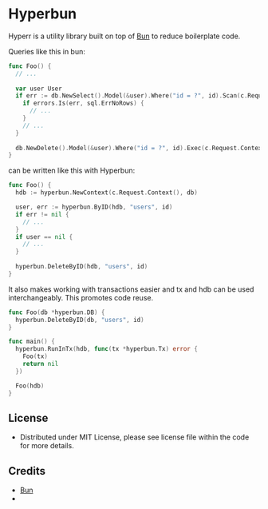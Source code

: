 # Hyperbun

Hyperr is a utility library built on top of [Bun](https://github.com/uptrace/bun) to reduce boilerplate code.

Queries like this in bun:

```go
func Foo() {
  // ...
	
  var user User
  if err := db.NewSelect().Model(&user).Where("id = ?", id).Scan(c.Request.Context()); err != nil {
    if errors.Is(err, sql.ErrNoRows) {
      // ...
    }
	// ...
  }
		
  db.NewDelete().Model(&user).Where("id = ?", id).Exec(c.Request.Context())
}
```

can be written like this with Hyperbun:

```go
func Foo() {
  hdb := hyperbun.NewContext(c.Request.Context(), db)

  user, err := hyperbun.ByID(hdb, "users", id)
  if err != nil {
	// ...	
  }	
  if user == nil {
    // ...	
  }
	
  hyperbun.DeleteByID(hdb, "users", id)
}
```

It also makes working with transactions easier and tx and hdb can be used interchangeably. This promotes code reuse.

```go
func Foo(db *hyperbun.DB) {
  hyperbun.DeleteByID(db, "users", id)
}

func main() {
  hyperbun.RunInTx(hdb, func(tx *hyperbun.Tx) error {
    Foo(tx)
    return nil
  })

  Foo(hdb)
}
```

## License

- Distributed under MIT License, please see license file within the code for more details.

## Credits

- [Bun](https://github.com/uptrace/bun)
- 
